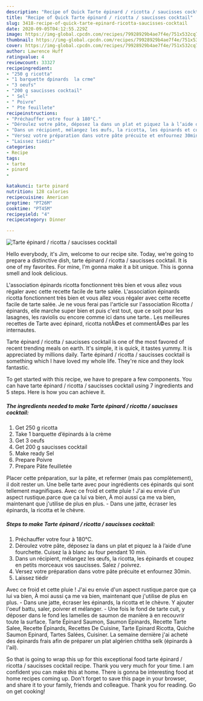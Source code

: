 ```yaml
---
description: "Recipe of Quick Tarte épinard / ricotta / saucisses cocktail"
title: "Recipe of Quick Tarte épinard / ricotta / saucisses cocktail"
slug: 3418-recipe-of-quick-tarte-epinard-ricotta-saucisses-cocktail
date: 2020-09-05T04:12:55.229Z
image: https://img-global.cpcdn.com/recipes/79928929b4ae7f4e/751x532cq70/tarte-epinard-ricotta-saucisses-cocktail-photo-principale-de-la-recette.jpg
thumbnail: https://img-global.cpcdn.com/recipes/79928929b4ae7f4e/751x532cq70/tarte-epinard-ricotta-saucisses-cocktail-photo-principale-de-la-recette.jpg
cover: https://img-global.cpcdn.com/recipes/79928929b4ae7f4e/751x532cq70/tarte-epinard-ricotta-saucisses-cocktail-photo-principale-de-la-recette.jpg
author: Lawrence Huff
ratingvalue: 4
reviewcount: 33327
recipeingredient:
- "250 g ricotta"
- "1 barquette dpinards  la crme"
- "3 oeufs"
- "200 g saucisses cocktail"
- " Sel"
- " Poivre"
- " Pte feuillete"
recipeinstructions:
- "Préchauffer votre four à 180°C."
- "Déroulez votre pâte, déposez la dans un plat et piquez la à l’aide d’une fourchette. Cuisez la à blanc au four pendant 10 min."
- "Dans un récipient, mélangez les œufs, la ricotta, les épinards et coupez en petits morceaux vos saucisses. Salez / poivrez."
- "Versez votre préparation dans votre pâte précuite et enfournez 30min."
- "Laissez tiédir"
categories:
- Recipe
tags:
- tarte
- pinard
- 

katakunci: tarte pinard  
nutrition: 128 calories
recipecuisine: American
preptime: "PT26M"
cooktime: "PT45M"
recipeyield: "4"
recipecategory: Dinner

---
```



![Tarte épinard / ricotta / saucisses cocktail](https://img-global.cpcdn.com/recipes/79928929b4ae7f4e/751x532cq70/tarte-epinard-ricotta-saucisses-cocktail-photo-principale-de-la-recette.jpg)

Hello everybody, it's Jim, welcome to our recipe site. Today, we're going to prepare a distinctive dish, tarte épinard / ricotta / saucisses cocktail. It is one of my favorites. For mine, I'm gonna make it a bit unique. This is gonna smell and look delicious.

L&#39;association épinards ricotta fonctionnent très bien et vous allez vous régaler avec cette recette facile de tarte salée. L&#39;association épinards ricotta fonctionnent très bien et vous allez vous régaler avec cette recette facile de tarte salée. Je ne vous ferai pas l&#39;article sur l&#39;association Ricotta / épinards, elle marche super bien et puis c&#39;est tout, que ce soit pour les lasagnes, les raviolis ou encore comme ici dans une tarte.. Les meilleures recettes de Tarte avec épinard, ricotta notÃ©es et commentÃ©es par les internautes.

Tarte épinard / ricotta / saucisses cocktail is one of the most favored of recent trending meals on earth. It's simple, it is quick, it tastes yummy. It is appreciated by millions daily. Tarte épinard / ricotta / saucisses cocktail is something which I have loved my whole life. They're nice and they look fantastic.


To get started with this recipe, we have to prepare a few components. You can have tarte épinard / ricotta / saucisses cocktail using 7 ingredients and 5 steps. Here is how you can achieve it.

<!--inarticleads1-->

##### The ingredients needed to make Tarte épinard / ricotta / saucisses cocktail:

1. Get 250 g ricotta
1. Take 1 barquette d’épinards à la crème
1. Get 3 oeufs
1. Get 200 g saucisses cocktail
1. Make ready  Sel
1. Prepare  Poivre
1. Prepare  Pâte feuilletée


Placer cette préparation, sur la pâte, et refermer (mais pas complètement), il doit rester un. Une belle tarte avec pour ingrédients ces épinards qui sont tellement magnifiques. Avec ce froid et cette pluie ! J&#39;ai eu envie d&#39;un aspect rustique.parce que ça lui va bien, À moi aussi ça me va bien, maintenant que j&#39;utilise de plus en plus. - Dans une jatte, écraser les épinards, la ricotta et le chèvre. 

<!--inarticleads2-->

##### Steps to make Tarte épinard / ricotta / saucisses cocktail:

1. Préchauffer votre four à 180°C.
1. Déroulez votre pâte, déposez la dans un plat et piquez la à l’aide d’une fourchette. Cuisez la à blanc au four pendant 10 min.
1. Dans un récipient, mélangez les œufs, la ricotta, les épinards et coupez en petits morceaux vos saucisses. Salez / poivrez.
1. Versez votre préparation dans votre pâte précuite et enfournez 30min.
1. Laissez tiédir


Avec ce froid et cette pluie ! J&#39;ai eu envie d&#39;un aspect rustique.parce que ça lui va bien, À moi aussi ça me va bien, maintenant que j&#39;utilise de plus en plus. - Dans une jatte, écraser les épinards, la ricotta et le chèvre. Y ajouter l&#39;oeuf battu, saler, poivrer et mélanger. - Une fois le fond de tarte cuit, y déposer dans le fond les lamelles de saumon de manière à en recouvrir toute la surface. Tarte Épinard Saumon, Saumon Epinards, Recette Tarte Salee, Recette Épinards, Recettes De Cuisine, Tarte Epinard Ricotta, Quiche Saumon Epinard, Tartes Salées, Cuisiner. La semaine dernière j&#39;ai acheté des épinards frais afin de préparer un plat algérien chtitha selk (épinards à l&#39;ail). 

So that is going to wrap this up for this exceptional food tarte épinard / ricotta / saucisses cocktail recipe. Thank you very much for your time. I am confident you can make this at home. There is gonna be interesting food at home recipes coming up. Don't forget to save this page in your browser, and share it to your family, friends and colleague. Thank you for reading. Go on get cooking!
